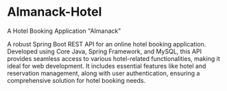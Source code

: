 # Almanack-Hotel
A Hotel Booking Application "Almanack"

A robust Spring Boot REST API for an online hotel booking application. Developed using Core Java, Spring Framework, and MySQL, this API provides seamless access to various hotel-related functionalities, making it ideal for web development. It includes essential features like hotel and reservation management, along with user authentication, ensuring a comprehensive solution for hotel booking needs.


